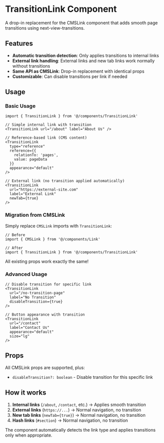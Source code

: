 # TransitionLink Component

A drop-in replacement for the CMSLink component that adds smooth page transitions using next-view-transitions.

## Features

- **Automatic transition detection**: Only applies transitions to internal links
- **External link handling**: External links and new tab links work normally without transitions
- **Same API as CMSLink**: Drop-in replacement with identical props
- **Customizable**: Can disable transitions per link if needed

## Usage

### Basic Usage

```tsx
import { TransitionLink } from '@/components/TransitionLink'

// Simple internal link with transition
<TransitionLink url="/about" label="About Us" />

// Reference-based link (CMS content)
<TransitionLink 
  type="reference"
  reference={{
    relationTo: 'pages',
    value: pageData
  }}
  appearance="default"
/>

// External link (no transition applied automatically)
<TransitionLink 
  url="https://external-site.com" 
  label="External Link" 
  newTab={true}
/>
```

### Migration from CMSLink

Simply replace `CMSLink` imports with `TransitionLink`:

```tsx
// Before
import { CMSLink } from '@/components/Link'

// After  
import { TransitionLink } from '@/components/TransitionLink'
```

All existing props work exactly the same!

### Advanced Usage

```tsx
// Disable transition for specific link
<TransitionLink 
  url="/no-transition-page"
  label="No Transition"
  disableTransition={true}
/>

// Button appearance with transition
<TransitionLink
  url="/contact"
  label="Contact Us"
  appearance="default"
  size="lg"
/>
```

## Props

All CMSLink props are supported, plus:

- `disableTransition?: boolean` - Disable transition for this specific link

## How it works

1. **Internal links** (`/about`, `/contact`, etc.) → Applies smooth transition
2. **External links** (`https://...`) → Normal navigation, no transition
3. **New tab links** (`newTab={true}`) → Normal navigation, no transition
4. **Hash links** (`#section`) → Normal navigation, no transition

The component automatically detects the link type and applies transitions only when appropriate.
